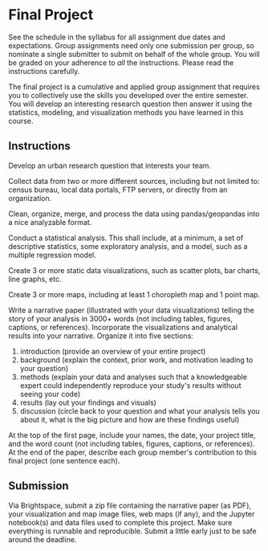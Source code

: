 # Final Project

See the schedule in the syllabus for all assignment due dates and expectations. Group assignments need only one submission per group, so nominate a single submitter to submit on behalf of the whole group. You will be graded on your adherence to _all_ the instructions. Please read the instructions carefully.

The final project is a cumulative and applied group assignment that requires you to collectively use the skills you developed over the entire semester. You will develop an interesting research question then answer it using the statistics, modeling, and visualization methods you have learned in this course.

## Instructions

Develop an urban research question that interests your team.

Collect data from two or more different sources, including but not limited to: census bureau, local data portals, FTP servers, or directly from an organization.

Clean, organize, merge, and process the data using pandas/geopandas into a nice analyzable format.

Conduct a statistical analysis. This shall include, at a minimum, a set of descriptive statistics, some exploratory analysis, and a model, such as a multiple regression model.

Create 3 or more static data visualizations, such as scatter plots, bar charts, line graphs, etc.

Create 3 or more maps, including at least 1 choropleth map and 1 point map.

Write a narrative paper (illustrated with your data visualizations) telling the story of your analysis in 3000+ words (not including tables, figures, captions, or references). Incorporate the visualizations and analytical results into your narrative. Organize it into five sections:

1. introduction (provide an overview of your entire project)
2. background (explain the context, prior work, and motivation leading to your question)
3. methods (explain your data and analyses such that a knowledgeable expert could independently reproduce your study's results without seeing your code)
4. results (lay out your findings and visuals)
5. discussion (circle back to your question and what your analysis tells you about it, what is the big picture and how are these findings useful)

At the top of the first page, include your names, the date, your project title, and the word count (not including tables, figures, captions, or references). At the end of the paper, describe each group member's contribution to this final project (one sentence each).

## Submission

Via Brightspace, submit a zip file containing the narrative paper (as PDF), your visualization and map image files, web maps (if any), and the Jupyter notebook(s) and data files used to complete this project. Make sure everything is runnable and reproducible. Submit a little early just to be safe around the deadline.

